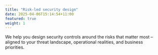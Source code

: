 ```yaml
---
title: "Risk-led security design"
date: 2025-04-06T15:14:54+11:00
featured: true
weight: 1
---
```


We help you design security controls around the risks that matter most – aligned to your threat landscape, operational realities, and business priorities.

